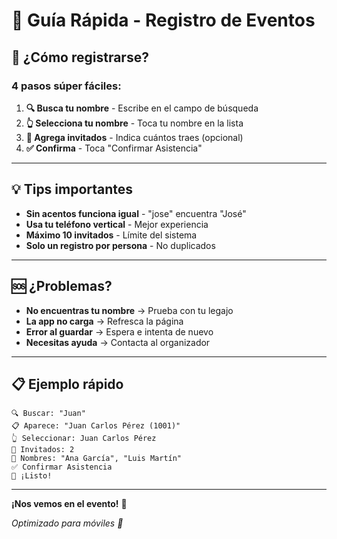 # 🎉 Guía Rápida - Registro de Eventos

## 📱 ¿Cómo registrarse?

### **4 pasos súper fáciles:**

1. **🔍 Busca tu nombre** - Escribe en el campo de búsqueda
2. **👆 Selecciona tu nombre** - Toca tu nombre en la lista
3. **👥 Agrega invitados** - Indica cuántos traes (opcional)
4. **✅ Confirma** - Toca "Confirmar Asistencia"

---

## 💡 Tips importantes

- **Sin acentos funciona igual** - "jose" encuentra "José"
- **Usa tu teléfono vertical** - Mejor experiencia
- **Máximo 10 invitados** - Límite del sistema
- **Solo un registro por persona** - No duplicados

---

## 🆘 ¿Problemas?

- **No encuentras tu nombre** → Prueba con tu legajo
- **La app no carga** → Refresca la página
- **Error al guardar** → Espera e intenta de nuevo
- **Necesitas ayuda** → Contacta al organizador

---

## 📋 Ejemplo rápido

```
🔍 Buscar: "Juan"
📋 Aparece: "Juan Carlos Pérez (1001)"
👆 Seleccionar: Juan Carlos Pérez
👥 Invitados: 2
📝 Nombres: "Ana García", "Luis Martín"
✅ Confirmar Asistencia
🎉 ¡Listo!
```

---

**¡Nos vemos en el evento!** 🎊

*Optimizado para móviles 📱*
